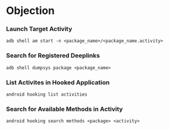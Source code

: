 # Objection

### Launch Target Activity
```
adb shell am start -n <package_name>/<package_name.activity>
```

### Search for Registered Deeplinks
```
adb shell dumpsys package <package_name>
```

### List Activites in Hooked Application
```
android hooking list activities
```

### Search for Available Methods in Activity
```
android hooking search methods <package> <activity>
```